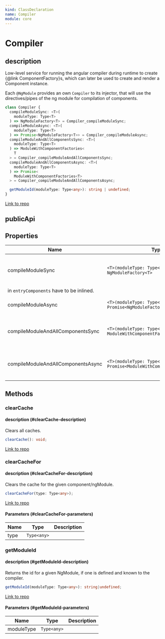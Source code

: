 ```yaml
---
kind: ClassDeclaration
name: Compiler
module: core
---
```


# Compiler

## description

Low-level service for running the angular compiler during runtime
to create {@link ComponentFactory}s, which
can later be used to create and render a Component instance.

Each `@NgModule` provides an own `Compiler` to its injector,
that will use the directives/pipes of the ng module for compilation
of components.

```ts
class Compiler {
  compileModuleSync: <T>(
    moduleType: Type<T>
  ) => NgModuleFactory<T> = Compiler_compileModuleSync;
  compileModuleAsync: <T>(
    moduleType: Type<T>
  ) => Promise<NgModuleFactory<T>> = Compiler_compileModuleAsync;
  compileModuleAndAllComponentsSync: <T>(
    moduleType: Type<T>
  ) => ModuleWithComponentFactories<
    T
  > = Compiler_compileModuleAndAllComponentsSync;
  compileModuleAndAllComponentsAsync: <T>(
    moduleType: Type<T>
  ) => Promise<
    ModuleWithComponentFactories<T>
  > = Compiler_compileModuleAndAllComponentsAsync;

  getModuleId(moduleType: Type<any>): string | undefined;
}
```

[Link to repo](https://github.com/timdeschryver/angular/blob/master/packages/core/src/linker/compiler.ts#L97-L139)

## publicApi

## Properties

| Name                                     | Type                                                                   | Description                                                                                   |
| ---------------------------------------- | ---------------------------------------------------------------------- | --------------------------------------------------------------------------------------------- |
| compileModuleSync                        | `<T>(moduleType: Type<T>) => NgModuleFactory<T>`                       | Compiles the given NgModule and all of its components. All templates of the components listed |
| in `entryComponents` have to be inlined. |
| compileModuleAsync                       | `<T>(moduleType: Type<T>) => Promise<NgModuleFactory<T>>`              | Compiles the given NgModule and all of its components                                         |
| compileModuleAndAllComponentsSync        | `<T>(moduleType: Type<T>) => ModuleWithComponentFactories<T>`          | Same as {@link #compileModuleSync} but also creates ComponentFactories for all components.    |
| compileModuleAndAllComponentsAsync       | `<T>(moduleType: Type<T>) => Promise<ModuleWithComponentFactories<T>>` | Same as {@link #compileModuleAsync} but also creates ComponentFactories for all components.   |

## Methods

### clearCache

#### description (#clearCache-description)

Clears all caches.

```ts
clearCache(): void;
```

[Link to repo](https://github.com/timdeschryver/angular/blob/master/packages/core/src/linker/compiler.ts#L126-L126)

### clearCacheFor

#### description (#clearCacheFor-description)

Clears the cache for the given component/ngModule.

```ts
clearCacheFor(type: Type<any>);
```

[Link to repo](https://github.com/timdeschryver/angular/blob/master/packages/core/src/linker/compiler.ts#L131-L131)

#### Parameters (#clearCacheFor-parameters)

| Name | Type        | Description |
| ---- | ----------- | ----------- |
| type | `Type<any>` |             |

### getModuleId

#### description (#getModuleId-description)

Returns the id for a given NgModule, if one is defined and known to the compiler.

```ts
getModuleId(moduleType: Type<any>): string|undefined;
```

[Link to repo](https://github.com/timdeschryver/angular/blob/master/packages/core/src/linker/compiler.ts#L136-L138)

#### Parameters (#getModuleId-parameters)

| Name       | Type        | Description |
| ---------- | ----------- | ----------- |
| moduleType | `Type<any>` |             |
